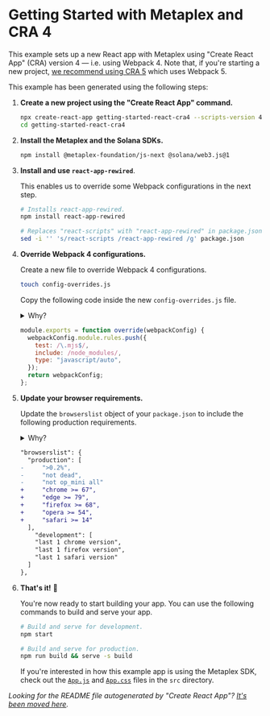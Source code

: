 # Getting Started with Metaplex and CRA 4

This example sets up a new React app with Metaplex using "Create React App" (CRA) version 4 — i.e. using Webpack 4. Note that, if you're starting a new project, [we recommend using CRA 5](../getting-started-react-cra5) which uses Webpack 5.

This example has been generated using the following steps:

1. **Create a new project using the "Create React App" command.**

   ```sh
   npx create-react-app getting-started-react-cra4 --scripts-version 4.0.3
   cd getting-started-react-cra4
   ```

2. **Install the Metaplex and the Solana SDKs.**

   ```sh
   npm install @metaplex-foundation/js-next @solana/web3.js@1
   ```

3. **Install and use `react-app-rewired`**.

   This enables us to override some Webpack configurations in the next step.

   ```sh
   # Installs react-app-rewired.
   npm install react-app-rewired

   # Replaces "react-scripts" with "react-app-rewired" in package.json scripts.
   sed -i '' 's/react-scripts /react-app-rewired /g' package.json
   ```

4. **Override Webpack 4 configurations.**

   Create a new file to override Webpack 4 configurations.

   ```sh
   touch config-overrides.js
   ```

   Copy the following code inside the new `config-overrides.js` file.

   <details>
     <summary>Why?</summary>
     If we skip this step, running `npm start` will fail, complaining that it can't resolve `.mjs` files provided by the Web3.js library. To fix this, we need to help Webpack resolve `.mjs` files by adding an extra rule.
   </details>

   ```js
   module.exports = function override(webpackConfig) {
     webpackConfig.module.rules.push({
       test: /\.mjs$/,
       include: /node_modules/,
       type: "javascript/auto",
     });
     return webpackConfig;
   };
   ```

5. **Update your browser requirements.**

   Update the `browserslist` object of your `package.json` to include the following production requirements.

   <details>
     <summary>Why?</summary>
     If we skip this step, building and serving your app for production will give us the following error in the console.

   ```
   Uncaught TypeError: Cannot convert a BigInt value to a number
   ```

   This is because Webpack will try to change the code of the deprecated nested dependency `noble-ed25519` to make sure it works on browsers that don't support `BigInt`. However, [all modern browsers support `BigInt`](https://developer.mozilla.org/en-US/docs/Web/JavaScript/Reference/Global_Objects/BigInt#browser_compatibility) so we can fix this by updating the `browserslist` object in our `package.json`.
   </details>

   ```diff
   "browserslist": {
     "production": [
   -     ">0.2%",
   -     "not dead",
   -     "not op_mini all"
   +     "chrome >= 67",
   +     "edge >= 79",
   +     "firefox >= 68",
   +     "opera >= 54",
   +     "safari >= 14"
     ],
       "development": [
       "last 1 chrome version",
       "last 1 firefox version",
       "last 1 safari version"
     ]
   },
   ```

6. **That's it!** 🎉

   You're now ready to start building your app. You can use the following commands to build and serve your app.

   ```sh
   # Build and serve for development.
   npm start

   # Build and serve for production.
   npm run build && serve -s build
   ```

   If you're interested in how this example app is using the Metaplex SDK, check out the [`App.js`](./src/App.js) and [`App.css`](./src/App.css) files in the `src` directory.

_Looking for the README file autogenerated by "Create React App"? [It's been moved here](./GENERATED-README.md)._

